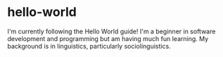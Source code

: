 # hello-world

I'm currently following the Hello World guide! I'm a beginner in software development and programming but am having much fun learning. My background is in linguistics, particularly sociolinguistics.

